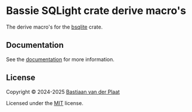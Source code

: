 # Bassie SQLight crate derive macro's

The derive macro's for the [bsqlite](https://crates.io/crates/bsqlite) crate.

## Documentation

See the [documentation](https://docs.rs/bsqlite_derive) for more information.

## License

Copyright © 2024-2025 [Bastiaan van der Plaat](https://github.com/bplaat)

Licensed under the [MIT](../../LICENSE) license.
